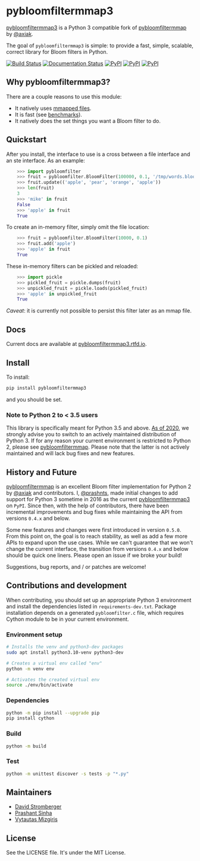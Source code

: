 # pybloomfiltermmap3

[pybloomfiltermmap3](https://github.com/prashnts/pybloomfiltermmap3) is a Python 3 compatible fork of [pybloomfiltermmap](https://github.com/axiak/pybloomfiltermmap) by [@axiak](https://github.com/axiak).

The goal of `pybloomfiltermmap3` is simple: to provide a fast, simple, scalable, correct library for Bloom filters in Python.

[![Build Status](https://travis-ci.org/PrashntS/pybloomfiltermmap3.svg?branch=master)](https://travis-ci.org/PrashntS/pybloomfiltermmap3)
[![Documentation Status](https://readthedocs.org/projects/pybloomfiltermmap3/badge/?version=latest)](https://pybloomfiltermmap3.readthedocs.io/en/latest/?badge=latest)
[![PyPI](https://img.shields.io/pypi/v/pybloomfiltermmap3.svg)](https://pypi.python.org/pypi/pybloomfiltermmap3)
[![PyPI](https://img.shields.io/pypi/dw/pybloomfiltermmap3.svg)](https://pypi.python.org/pypi/pybloomfiltermmap3)
[![PyPI](https://img.shields.io/pypi/pyversions/pybloomfiltermmap3.svg)](https://pypi.python.org/pypi/pybloomfiltermmap3)

## Why pybloomfiltermmap3?

There are a couple reasons to use this module:

- It natively uses [mmapped files](http://en.wikipedia.org/wiki/Mmap).
- It is fast (see [benchmarks](http://axiak.github.io/pybloomfiltermmap/#benchmarks)).
- It natively does the set things you want a Bloom filter to do.

## Quickstart

After you install, the interface to use is a cross between a file
interface and an ste interface. As an example:

```python
    >>> import pybloomfilter
    >>> fruit = pybloomfilter.BloomFilter(100000, 0.1, '/tmp/words.bloom')
    >>> fruit.update(('apple', 'pear', 'orange', 'apple'))
    >>> len(fruit)
    3
    >>> 'mike' in fruit
    False
    >>> 'apple' in fruit
    True
```

To create an in-memory filter, simply omit the file location:

```python
    >>> fruit = pybloomfilter.BloomFilter(10000, 0.1)
    >>> fruit.add('apple')
    >>> 'apple' in fruit
    True
```

These in-memory filters can be pickled and reloaded:

```python
    >>> import pickle
    >>> pickled_fruit = pickle.dumps(fruit)
    >>> unpickled_fruit = pickle.loads(pickled_fruit)
    >>> 'apple' in unpickled_fruit
    True
```

_Caveat_: it is currently not possible to persist this filter later as an mmap file.

## Docs

Current docs are available at [pybloomfiltermmap3.rtfd.io](https://pybloomfiltermmap3.readthedocs.io/en/latest).

## Install

To install:

```bash
pip install pybloomfiltermmap3
```

and you should be set.

### Note to Python 2 to < 3.5 users

This library is specifically meant for Python 3.5 and above. [As of 2020](https://www.python.org/doc/sunset-python-2/), we strongly advise you to switch to an actively maintained distribution of Python 3. If for any reason your current environment is restricted to Python 2, please see [pybloomfiltermmap](https://github.com/axiak/pybloomfiltermmap). Please note that the latter is not actively maintained and will lack bug fixes and new features.

## History and Future

[pybloomfiltermmap](https://github.com/axiak/pybloomfiltermmap) is an excellent Bloom filter implementation for Python 2 by [@axiak](https://github.com/axiak) and contributors. I, [@prashnts](https://github.com/prashnts), made initial changes to add support for Python 3 sometime in 2016 as the current [pybloomfiltermmap3](https://pypi.org/project/pybloomfiltermmap3/) on `PyPI`. Since then, with the help of contributors, there have been incremental improvements and bug fixes while maintaining the API from versions `0.4.x` and below.

Some new features and changes were first introduced in version `0.5.0`. From this point on, the goal is to reach stability, as well as add a few more APIs to expand upon the use cases. While we can't guarantee that we won't change the current interface, the transition from versions `0.4.x` and below should be quick one liners. Please open an issue if we broke your build!

Suggestions, bug reports, and / or patches are welcome!

## Contributions and development

When contributing, you should set up an appropriate Python 3 environment and install the dependencies listed in `requirements-dev.txt`.
Package installation depends on a generated `pybloomfilter.c` file, which requires Cython module to be in your current environment.

### Environment setup

```bash
# Installs the venv and python3-dev packages
sudo apt install python3.10-venv python3-dev

# Creates a virtual env called "env"
python -m venv env

# Activates the created virtual env
source ./env/bin/activate
```

### Dependencies

```bash
python -m pip install --upgrade pip
pip install cython
```

### Build

```bash
python -m build
```

### Test

```bash
python -m unittest discover -s tests -p "*.py"
```

## Maintainers

- [David Stromberger](https://github.com/cavoq)
- [Prashant Sinha](https://github.com/prashnts)
- [Vytautas Mizgiris](https://github.com/vmizg)

## License

See the LICENSE file. It's under the MIT License.
